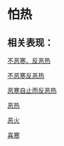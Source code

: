 # 怕热## 相关表现： [不恶寒、反恶热](https://www.gmzyjc.com/search/result?wd=不恶寒、反恶热)[不恶寒反恶热](https://www.gmzyjc.com/search/result?wd=不恶寒反恶热)[恶寒自止而反恶热](https://www.gmzyjc.com/search/result?wd=恶寒自止而反恶热)[恶热](https://www.gmzyjc.com/search/result?wd=恶热)[恶火](https://www.gmzyjc.com/search/result?wd=恶火)[喜寒](https://www.gmzyjc.com/search/result?wd=喜寒)